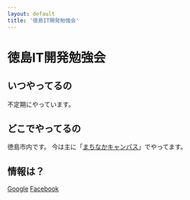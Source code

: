 ```yaml
---
layout: default
title: '徳島IT開発勉強会'
---
```


# 徳島IT開発勉強会

## いつやってるの

不定期にやっています。

## どこでやってるの

徳島市内です。
今は主に「[まちなかキャンパス](http://mcm.betoku.jp/)」でやってます。

## 情報は？

[Google](https://plus.google.com/communities/101018941600675088507?hl=ja)
[Facebook](https://www.facebook.com/groups/475602005861175/)
